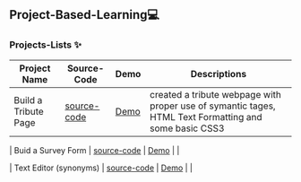 ##  Project-Based-Learning💻

<!--  |  project Name  | [source-code]() | [Demo]() | |  --->
### Projects-Lists ✨


| Project Name | Source-Code |   Demo   | Descriptions |
| --- | --- | --- | --- |
| Build a Tribute Page | [source-code](https://github.com/Aj7t/Project-Based-Learning/tree/main/CSS3/Tribute%20Page) |   [Demo](https://codepen.io/aj7t/full/poPvKaW)  |created a tribute webpage with proper use of symantic tages, HTML Text Formatting and some basic CSS3 |

| Buid a Survey Form | [source-code](https://github.com/Aj7t/Project-Based-Learning/tree/main/CSS3/Survey%20Form) | [Demo]() | | 

| Text Editor (synonyms)  | [source-code]() | [Demo](http://aj7t.me/Project-Based-Learning/JS-ES6/Text%20editor/) | |
  
